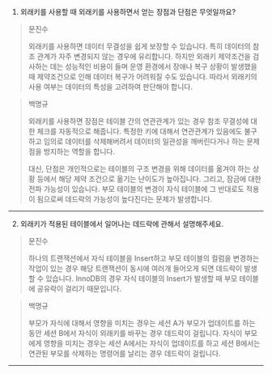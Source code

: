 1. 외래키를 사용할 때 외래키를 사용하면서 얻는 장점과 단점은 무엇일까요?

> 문진수
>
> 외래키를 사용하면 데이터 무결성을 쉽게 보장할 수 있습니다. 특히 데이터의 참조 관계가 자주 변경되지 않는 경우에 유리합니다. 하지만 외래키 제약조건을 검사하는 데는 성능적인 비용이 들며 운영 환경에서 장애나 복구 상황이 발생했을 때 제약조건으로 인해 데이터 복구가 어려워질 수도 있습니다. 따라서 외래키의 사용 여부는 데이터의 특성을 고려하여 판단해야 합니다.

> 백명규
> 
> 외래키를 사용하면 장점은 테이블 간의 연관관계가 있는 경우 참조 무결성에 대한 체크를 자동적으로 해줍니다. 
> 특정한 키에 대해서 연관관계가 있음에도 불구하고 임의로 데이터를 삭제해버려서 데이터의 일관성을 깨버린다거나 하는 문제점을 방지하는 역할을 합니다.
> 
> 대신, 단점은 개인적으로는 테이블의 구조 변경을 위해 데이터를 옮겨야 하는 상황 등에서 해당 제약 조건으로 옮기는 난이도가 높아집니다. 
> 그리고, 잠금에 대한 전파 가능성이 있습니다. 
> 부모 테이블의 변경이 자식 테이블에 그 반대로도 적용이 됨으로써 데드락의 가능성이 높다진다는 문제가 발생합니다.

---
2. 외래키가 적용된 테이블에서 일어나는 데드락에 관해서 설명해주세요.

> 문진수
>
> 하나의 트랜잭션에서 자식 테이블을 Insert하고 부모 테이블의 컬럼을 변경하는 작업이 있는 경우 해당 트랜잭션이 동시에 여러개 들어오게 되면 데드락이 발생할 수 있습니다. InnoDB의 경우 자식 테이블의 Insert가 발생할 때 부모 테이블에 공유락이 걸리기 때문입니다.

> 백명규
> 
> 부모가 자식에 대해서 영향을 미치는 경우는 세션 A가 부모가 업데이트를 하는 동안 세션 B에서 자식이 외래키를 바꾸는 경우 데드락이 걸립니다.
> 자식이 부모에게 영향을 미치는 경우는 세션 A에서는 자식이 업데이트를 하고 세션 B에서는 연관된 부모를 삭제하는 명령어를 날리는 경우 데드락이 걸립니다.

---